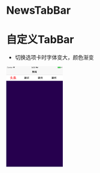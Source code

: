 # NewsTabBar
自定义TabBar
===
* 切换选项卡时字体变大，颜色渐变
<img src="https://github.com/schubertq/News/raw/master/News/screenshots/1.png" width = "30%" />
